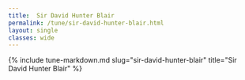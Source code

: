 ```yaml
---
title:  Sir David Hunter Blair
permalink: /tune/sir-david-hunter-blair.html
layout: single
classes: wide
---
```

{% include tune-markdown.md slug="sir-david-hunter-blair" title="Sir David Hunter Blair" %}
